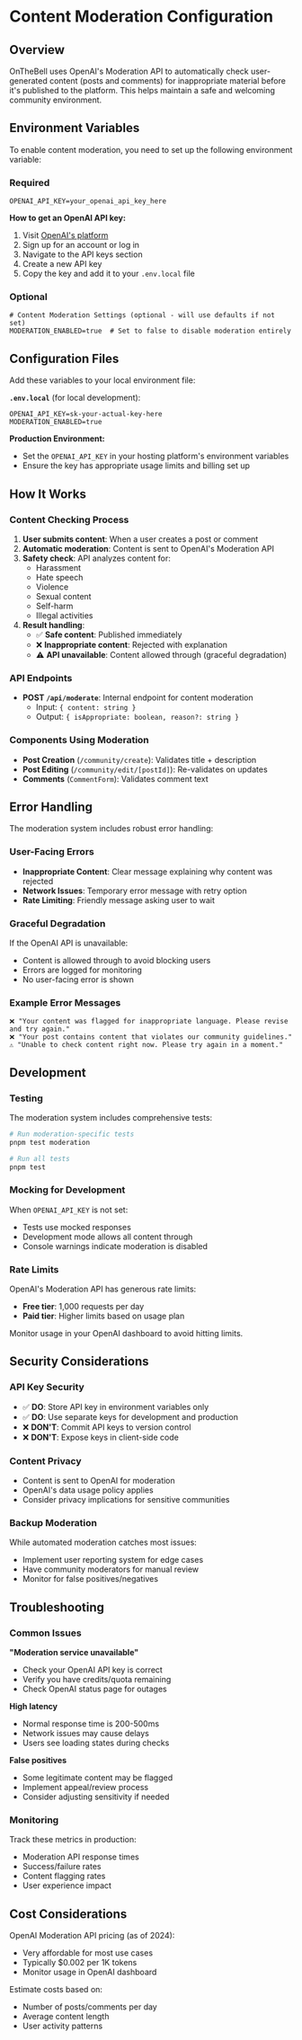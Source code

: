 # Content Moderation Configuration

## Overview

OnTheBell uses OpenAI's Moderation API to automatically check user-generated
content (posts and comments) for inappropriate material before it's published to
the platform. This helps maintain a safe and welcoming community environment.

## Environment Variables

To enable content moderation, you need to set up the following environment
variable:

### Required

```env
OPENAI_API_KEY=your_openai_api_key_here
```

**How to get an OpenAI API key:**

1. Visit [OpenAI's platform](https://platform.openai.com/)
2. Sign up for an account or log in
3. Navigate to the API keys section
4. Create a new API key
5. Copy the key and add it to your `.env.local` file

### Optional

```env
# Content Moderation Settings (optional - will use defaults if not set)
MODERATION_ENABLED=true  # Set to false to disable moderation entirely
```

## Configuration Files

Add these variables to your local environment file:

**`.env.local`** (for local development):

```env
OPENAI_API_KEY=sk-your-actual-key-here
MODERATION_ENABLED=true
```

**Production Environment:**

- Set the `OPENAI_API_KEY` in your hosting platform's environment variables
- Ensure the key has appropriate usage limits and billing set up

## How It Works

### Content Checking Process

1. **User submits content**: When a user creates a post or comment
2. **Automatic moderation**: Content is sent to OpenAI's Moderation API
3. **Safety check**: API analyzes content for:
   - Harassment
   - Hate speech
   - Violence
   - Sexual content
   - Self-harm
   - Illegal activities
4. **Result handling**:
   - ✅ **Safe content**: Published immediately
   - ❌ **Inappropriate content**: Rejected with explanation
   - ⚠️ **API unavailable**: Content allowed through (graceful degradation)

### API Endpoints

- **POST `/api/moderate`**: Internal endpoint for content moderation
  - Input: `{ content: string }`
  - Output: `{ isAppropriate: boolean, reason?: string }`

### Components Using Moderation

- **Post Creation** (`/community/create`): Validates title + description
- **Post Editing** (`/community/edit/[postId]`): Re-validates on updates
- **Comments** (`CommentForm`): Validates comment text

## Error Handling

The moderation system includes robust error handling:

### User-Facing Errors

- **Inappropriate Content**: Clear message explaining why content was rejected
- **Network Issues**: Temporary error message with retry option
- **Rate Limiting**: Friendly message asking user to wait

### Graceful Degradation

If the OpenAI API is unavailable:

- Content is allowed through to avoid blocking users
- Errors are logged for monitoring
- No user-facing error is shown

### Example Error Messages

```
❌ "Your content was flagged for inappropriate language. Please revise and try again."
❌ "Your post contains content that violates our community guidelines."
⚠️ "Unable to check content right now. Please try again in a moment."
```

## Development

### Testing

The moderation system includes comprehensive tests:

```bash
# Run moderation-specific tests
pnpm test moderation

# Run all tests
pnpm test
```

### Mocking for Development

When `OPENAI_API_KEY` is not set:

- Tests use mocked responses
- Development mode allows all content through
- Console warnings indicate moderation is disabled

### Rate Limits

OpenAI's Moderation API has generous rate limits:

- **Free tier**: 1,000 requests per day
- **Paid tier**: Higher limits based on usage plan

Monitor usage in your OpenAI dashboard to avoid hitting limits.

## Security Considerations

### API Key Security

- ✅ **DO**: Store API key in environment variables only
- ✅ **DO**: Use separate keys for development and production
- ❌ **DON'T**: Commit API keys to version control
- ❌ **DON'T**: Expose keys in client-side code

### Content Privacy

- Content is sent to OpenAI for moderation
- OpenAI's data usage policy applies
- Consider privacy implications for sensitive communities

### Backup Moderation

While automated moderation catches most issues:

- Implement user reporting system for edge cases
- Have community moderators for manual review
- Monitor for false positives/negatives

## Troubleshooting

### Common Issues

**"Moderation service unavailable"**

- Check your OpenAI API key is correct
- Verify you have credits/quota remaining
- Check OpenAI status page for outages

**High latency**

- Normal response time is 200-500ms
- Network issues may cause delays
- Users see loading states during checks

**False positives**

- Some legitimate content may be flagged
- Implement appeal/review process
- Consider adjusting sensitivity if needed

### Monitoring

Track these metrics in production:

- Moderation API response times
- Success/failure rates
- Content flagging rates
- User experience impact

## Cost Considerations

OpenAI Moderation API pricing (as of 2024):

- Very affordable for most use cases
- Typically $0.002 per 1K tokens
- Monitor usage in OpenAI dashboard

Estimate costs based on:

- Number of posts/comments per day
- Average content length
- User activity patterns
